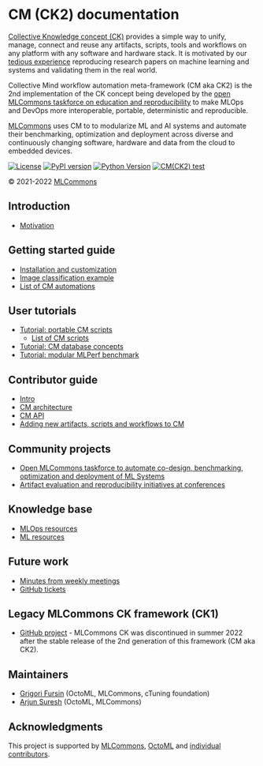 # CM (CK2) documentation

[Collective Knowledge concept (CK)](https://arxiv.org/pdf/2011.01149.pdf) 
provides a simple way to unify, manage, connect and reuse any artifacts, scripts, tools and workflows 
on any platform with any software and hardware stack. It is motivated by our 
[tedious experience](https://learning.acm.org/techtalks/reproducibility) 
reproducing research papers on machine learning and systems and validating them in the real world.

Collective Mind workflow automation meta-framework (CM aka CK2) is the 2nd implementation 
of the CK concept being developed by the [open MLCommons taskforce on education and reproducibility](docs/mlperf-education-workgroup.md)
to make MLOps and DevOps more interoperable, portable, deterministic and reproducible.

[MLCommons](https://mlcommons.org) uses CM to to modularize ML and AI systems and automate their benchmarking, 
optimization and deployment across diverse and continuously changing software, hardware and data
from the cloud to embedded devices.

[![License](https://img.shields.io/badge/License-Apache%202.0-green)](https://github.com/mlcommons/ck/tree/master/cm)
[![PyPI version](https://badge.fury.io/py/cmind.svg)](https://pepy.tech/project/cmind)
[![Python Version](https://img.shields.io/badge/python-3+-blue.svg)](https://github.com/mlcommons/ck/tree/master/cm)
[![CM(CK2) test](https://github.com/mlcommons/ck/actions/workflows/test-cm.yml/badge.svg)](https://github.com/mlcommons/ck/actions/workflows/test-cm.yml)

&copy; 2021-2022 [MLCommons](https://mlcommons.org)<br>

## Introduction

* [Motivation](motivation.md)

## Getting started guide

* [Installation and customization](installation.md)
* [Image classification example](../cm/docs/example-modular-image-classification.md)
* [List of CM automations](list_of_automations.md)

## User tutorials

* [Tutorial: portable CM scripts](../cm/docs/tutorial-scripts.md)
  * [List of CM scripts](list_of_scripts.md)
* [Tutorial: CM database concepts](../cm/docs/tutorial-concept.md)
* [Tutorial: modular MLPerf benchmark](mlperf-cm-automation-demo.md)

## Contributor guide

* [Intro](../CONTRIBUTING.md)
* [CM architecture](../cm/docs/architecture.md)
* [CM API](https://cknowledge.org/docs/cm/api/cmind.html)
* [Adding new artifacts, scripts and workflows to CM](../cm/docs/tutorial-scripts.md#adding-new-artifacts-scripts-and-workflows-to-cm) 

## Community projects

* [Open MLCommons taskforce to automate co-design, benchmarking, optimization and deployment of ML Systems](mlperf-education-workgroup.md)
* [Artifact evaluation and reproducibility initiatives at conferences](https://cTuning.org/ae)


## Knowledge base

* [MLOps resources](../cm/docs/KB/MLOps.md)
* [ML resources](../cm/docs/KB/ML.md)


## Future work
   
* [Minutes from weekly meetings](https://docs.google.com/document/d/1zMNK1m_LhWm6jimZK6YE05hu4VH9usdbKJ3nBy-ZPAw/edit)
* [GitHub tickets](https://github.com/mlcommons/ck/issues)


## Legacy MLCommons CK framework (CK1)

* [GitHub project](ck1) - MLCommons CK was discontinued in summer 2022 after the stable release of the 2nd generation of this framework (CM aka CK2).


## Maintainers

* [Grigori Fursin](https://cknowledge.io/@gfursin) (OctoML, MLCommons, cTuning foundation)
* [Arjun Suresh](https://www.linkedin.com/in/arjunsuresh) (OctoML, MLCommons)

## Acknowledgments

This project is supported by [MLCommons](https://mlcommons.org), [OctoML](https://octoml.ai) 
and [individual contributors](https://github.com/mlcommons/ck/blob/master/CONTRIBUTING.md).



<br>
<br>
<br>
<br>
<br>
<br>
<br>
<br>
<br>
<br>
<br>
<br>
<br>
<br>
<br>
<br>
<br>
<br>
<br>
<br>
<br>
<br>
<br>
<br>
<br>
<br>
<br>
<br>
<br>
<br>
<br>
<br>
